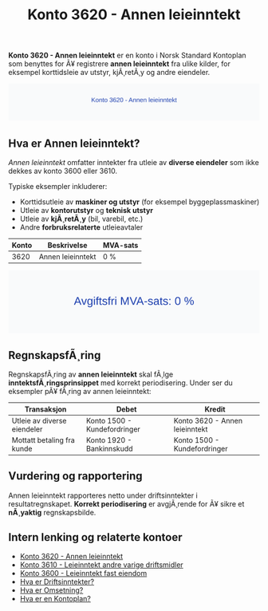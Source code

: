 ﻿---
title: "Konto 3620 - Annen leieinntekt"
meta_title: "3620-annen-leieinntekt"
meta_description: '**Konto 3620 - Annen leieinntekt** er en konto i Norsk Standard Kontoplan som benyttes for Ã¥ registrere **annen leieinntekt** fra ulike kilder, for eksempel ko...'
slug: 3620-annen-leieinntekt
type: blog
layout: pages/single
---

**Konto 3620 - Annen leieinntekt** er en konto i Norsk Standard Kontoplan som benyttes for Ã¥ registrere **annen leieinntekt** fra ulike kilder, for eksempel korttidsleie av utstyr, kjÃ¸retÃ¸y og andre eiendeler.

![Illustrasjon av konto 3620 Annen leieinntekt](3620-annen-leieinntekt-image.svg)

## Hva er Annen leieinntekt?

*Annen leieinntekt* omfatter inntekter fra utleie av **diverse eiendeler** som ikke dekkes av konto 3600 eller 3610.

Typiske eksempler inkluderer:

* Korttidsutleie av **maskiner og utstyr** (for eksempel byggeplassmaskiner)
* Utleie av **kontorutstyr** og **teknisk utstyr**
* Utleie av **kjÃ¸retÃ¸y** (bil, varebil, etc.)
* Andre **forbruksrelaterte** utleieavtaler

| Konto | Beskrivelse              | MVA-sats |
|-------|--------------------------|----------|
| 3620  | Annen leieinntekt        | 0 %      |

![Avgiftsfri MVA-sats: 0 %](3620-mva-avgiftsfri.svg)

## RegnskapsfÃ¸ring

RegnskapsfÃ¸ring av **annen leieinntekt** skal fÃ¸lge **inntektsfÃ¸ringsprinsippet** med korrekt periodisering. Under ser du eksempler pÃ¥ fÃ¸ring av annen leieinntekt:

| Transaksjon                          | Debet                             | Kredit                           |
|--------------------------------------|-----------------------------------|----------------------------------|
| Utleie av diverse eiendeler          | Konto 1500 - Kundefordringer      | Konto 3620 - Annen leieinntekt    |
| Mottatt betaling fra kunde           | Konto 1920 - Bankinnskudd         | Konto 1500 - Kundefordringer      |

## Vurdering og rapportering

Annen leieinntekt rapporteres netto under driftsinntekter i resultatregnskapet. **Korrekt periodisering** er avgjÃ¸rende for Ã¥ sikre et **nÃ¸yaktig** regnskapsbilde.

## Intern lenking og relaterte kontoer

* [Konto 3620 - Annen leieinntekt](/blogs/kontoplan/3620-annen-leieinntekt "Konto 3620 - Annen leieinntekt")
* [Konto 3610 - Leieinntekt andre varige driftsmidler](/blogs/kontoplan/3610-leieinntekt-andre-varige-driftsmidler "Konto 3610 - Leieinntekt andre varige driftsmidler")
* [Konto 3600 - Leieinntekt fast eiendom](/blogs/kontoplan/3600-leieinntekt-fast-eiendom "Konto 3600 - Leieinntekt fast eiendom")
* [Hva er Driftsinntekter?](/blogs/regnskap/hva-er-driftsinntekter "Hva er Driftsinntekter? Komplett Guide til Driftsinntekter i Regnskap")
* [Hva er Omsetning?](/blogs/regnskap/hva-er-omsetning "Hva er Omsetning? Komplett Guide til Omsetning i Regnskap og Skatt")
* [Hva er en Kontoplan?](/blogs/regnskap/hva-er-kontoplan "Hva er en Kontoplan? Komplett Guide til Kontoplaner i Norsk Regnskap")

